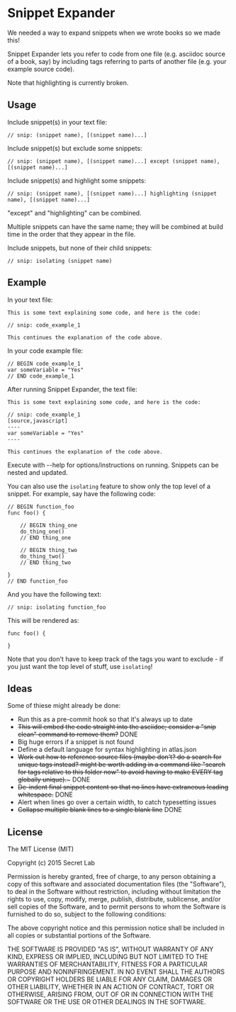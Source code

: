 # Snippet Expander

We needed a way to expand snippets when we wrote books so we made this!

Snippet Expander lets you refer to code from one file (e.g. asciidoc source of a book, say) by including tags referring to parts of another file (e.g. your example source code).

Note that highlighting is currently broken. 

## Usage

Include snippet(s) in your text file:

    // snip: (snippet name), [(snippet name)...]

Include snippet(s) but exclude some snippets:

    // snip: (snippet name), [(snippet name)...] except (snippet name), [(snippet name)...]

Include snippet(s) and highlight some snippets:

    // snip: (snippet name), [(snippet name)...] highlighting (snippet name), [(snippet name)...]

"except" and "highlighting" can be combined.

Multiple snippets can have the same name; they will be combined at build time in the order that they appear in the file.

Include snippets, but none of their child snippets:

    // snip: isolating (snippet name)

## Example

In your text file:
````
This is some text explaining some code, and here is the code:

// snip: code_example_1

This continues the explanation of the code above.
````

In your code example file:
````
// BEGIN code_example_1
var someVariable = "Yes"
// END code_example_1
````
After running Snippet Expander, the text file:

````
This is some text explaining some code, and here is the code:

// snip: code_example_1
[source,javascript]
----
var someVariable = "Yes"
----

This continues the explanation of the code above.
````
Execute with --help for options/instructions on running. Snippets can be nested and updated.

You can also use the `isolating` feature to show only the top level of a snippet. For example, say have the following code:

````
// BEGIN function_foo
func foo() {
	
	// BEGIN thing_one
	do_thing_one()
	// END thing_one	
	
	// BEGIN thing_two
	do_thing_two()
	// END thing_two
	
}
// END function_foo
````

And you have the following text:

````
// snip: isolating function_foo
````

This will be rendered as:

````
func foo() {
	
}
````

Note that you don't have to keep track of the tags you want to exclude - if you just want the top level of stuff, use `isolating`!

## Ideas

Some of thiese might already be done:

* Run this as a pre-commit hook so that it's always up to date
* ~~This will embed the code straight into the asciidoc; consider a "snip clean" command to remove them?~~ DONE
* Big huge errors if a snippet is not found
* Define a default language for syntax highlighting in atlas.json
* ~~Work out how to reference source files (maybe don't? do a search for unique tags instead? might be worth adding in a command like "search for tags relative to this folder now" to avoid having to make EVERY tag globally unique).~~~ DONE
* ~~De-indent final snippet content so that no lines have extraneous leading whitespace.~~ DONE
* Alert when lines go over a certain width, to catch typesetting issues
* ~~Collapse multiple blank lines to a single blank line~~ DONE

## License

The MIT License (MIT)

Copyright (c) 2015 Secret Lab

Permission is hereby granted, free of charge, to any person obtaining a copy
of this software and associated documentation files (the "Software"), to deal
in the Software without restriction, including without limitation the rights
to use, copy, modify, merge, publish, distribute, sublicense, and/or sell
copies of the Software, and to permit persons to whom the Software is
furnished to do so, subject to the following conditions:

The above copyright notice and this permission notice shall be included in all
copies or substantial portions of the Software.

THE SOFTWARE IS PROVIDED "AS IS", WITHOUT WARRANTY OF ANY KIND, EXPRESS OR
IMPLIED, INCLUDING BUT NOT LIMITED TO THE WARRANTIES OF MERCHANTABILITY,
FITNESS FOR A PARTICULAR PURPOSE AND NONINFRINGEMENT. IN NO EVENT SHALL THE
AUTHORS OR COPYRIGHT HOLDERS BE LIABLE FOR ANY CLAIM, DAMAGES OR OTHER
LIABILITY, WHETHER IN AN ACTION OF CONTRACT, TORT OR OTHERWISE, ARISING FROM,
OUT OF OR IN CONNECTION WITH THE SOFTWARE OR THE USE OR OTHER DEALINGS IN THE
SOFTWARE.


